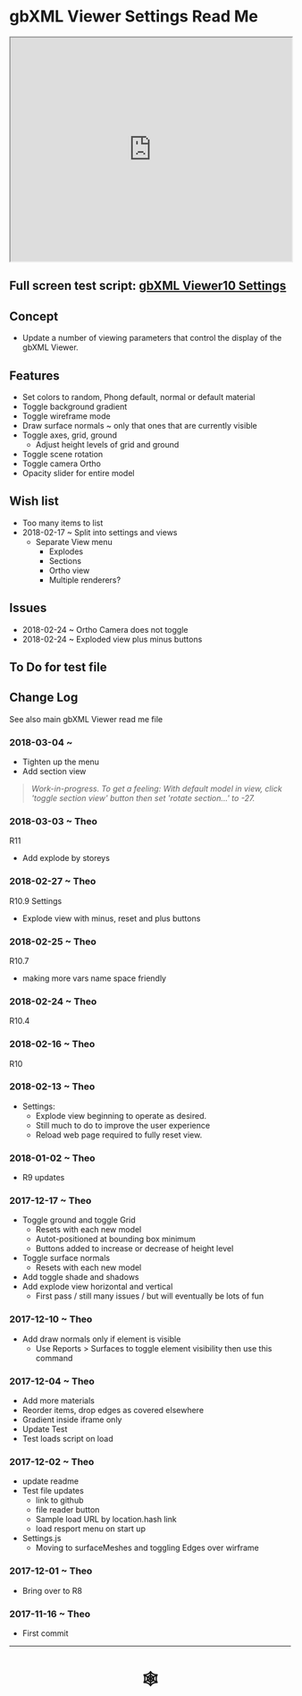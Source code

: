 <span style=display:none; >[You are now in a GitHub source code view - click this link to view Read Me file as a web page]( http://www.ladybug.tools/spider/index.html#gbxml-viewer/r11/gv-set/README.md "View file as a web page." ) </span>

# gbXML Viewer Settings Read Me


<iframe class=iframeReadMe src=http://www.ladybug.tools/spider/gbxml-viewer/r11/gv-set/gv-set.html width=100% height=400px >Iframes are not displayed on github.com</iframe>


## Full screen test script: [gbXML Viewer10 Settings]( http://www.ladybug.tools/spider/gbxml-viewer/r11/gv-set/gv-set.html )


## Concept

* Update a number of viewing parameters that control the display of the gbXML Viewer.

## Features

* Set colors to random, Phong default, normal or default material
* Toggle background gradient
* Toggle wireframe mode
* Draw surface normals ~ only that ones that are currently visible
* Toggle axes, grid, ground
	* Adjust height levels of grid and ground
* Toggle scene rotation
* Toggle camera Ortho
* Opacity slider for entire model

## Wish list

* Too many items to list
* 2018-02-17 ~ Split into settings and views
	* Separate View menu
		* Explodes
		* Sections
		* Ortho view
		* Multiple renderers?

## Issues

* 2018-02-24 ~ Ortho Camera does not toggle
* 2018-02-24 ~ Exploded view plus minus buttons

## To Do for test file


## Change Log

See also main gbXML Viewer read me file


### 2018-03-04 ~

* Tighten up the menu
* Add section view
> _Work-in-progress. To get a feeling: With default model in view, click 'toggle section view' button then set 'rotate section...' to -27._


### 2018-03-03 ~ Theo

R11
* Add explode by storeys

### 2018-02-27 ~ Theo

R10.9
Settings
* Explode view with minus, reset and plus buttons

### 2018-02-25 ~ Theo

R10.7
* making more vars name space friendly

### 2018-02-24 ~ Theo

R10.4


### 2018-02-16 ~ Theo

R10


### 2018-02-13 ~ Theo

* Settings:
	* Explode view beginning to operate as desired.
	* Still much to do to improve the user experience
	* Reload web page required to fully reset view.

### 2018-01-02 ~ Theo

* R9 updates

### 2017-12-17 ~ Theo

* Toggle ground and toggle Grid
	* Resets with each new model
	* Autot-positioned at bounding box minimum
	* Buttons added to increase or decrease of height level
* Toggle surface normals
	* Resets with each new model
* Add toggle shade and shadows
* Add explode view horizontal and vertical
	* First pass / still many issues / but will eventually be lots of fun


### 2017-12-10 ~ Theo

* Add draw normals only if element is visible
	* Use Reports > Surfaces to toggle element visibility then use this command


### 2017-12-04 ~ Theo

* Add more materials
* Reorder items, drop edges as covered elsewhere
* Gradient inside iframe only
* Update Test
* Test loads script on load

### 2017-12-02 ~ Theo

* update readme
* Test file updates
	* link to github
	* file reader button
	* Sample load URL by location.hash link
	* load resport menu on start up
* Settings.js
	* Moving to surfaceMeshes and toggling Edges over wirframe


### 2017-12-01 ~ Theo

* Bring over to R8

### 2017-11-16 ~ Theo

* First commit



***


# <center title="hello!" ><a href=javascript:window.scrollTo(0,0); style=text-decoration:none; > &#x1f578; </a></center>



